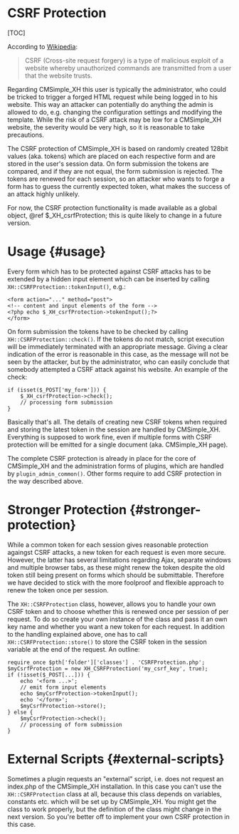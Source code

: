 CSRF Protection
===============

[TOC]

According to [Wikipedia](http://en.wikipedia.org/wiki/Cross-site_request_forgery):
> CSRF (Cross-site request forgery) is a type of malicious exploit
> of a website whereby unauthorized commands are transmitted from a user
> that the website trusts.

Regarding CMSimple_XH this user is typically the administrator, who
could be tricked to trigger a forged HTML request while being logged in
to his website. This way an attacker can potentially do anything the
admin is allowed to do, e.g. changing the configuration settings and
modifying the template. While the risk of a CSRF attack may be low for a
CMSimple_XH website, the severity would be very high, so it is
reasonable to take precautions.

The CSRF protection of CMSimple_XH is based on randomly created
128bit values (aka. tokens) which are placed on each respective form and
are stored in the user's session data. On form submission the tokens are
compared, and if they are not equal, the form submission is rejected.
The tokens are renewed for each session, so an attacker who wants to
forge a form has to <emphasis>guess</emphasis> the currently expected
token, what makes the success of an attack highly unlikely.

For now, the CSRF protection functionality is made available as a
global object, @ref $_XH_csrfProtection; this is
quite likely to change in a future version.

Usage {#usage}
=====

Every form which has to be protected against CSRF attacks has to
be extended by a hidden input element which can be inserted by calling
`XH::CSRFProtection::tokenInput()`, e.g.:

````
<form action="..." method="post">
<!-- content and input elements of the form -->
<?php echo $_XH_csrfProtection->tokenInput();?>
</form>
````

On form submission the tokens have to be checked by calling
`XH::CSRFProtection::check()`. If the
tokens do not match, script execution will be immediately terminated
with an appropriate message. Giving a clear indication of the error is
reasonable in this case, as the message will not be seen by the
attacker, but by the administrator, who can easily conclude that
somebody attempted a CSRF attack against his website. An example of the
check:

````
if (isset($_POST['my_form'])) {
    $_XH_csrfProtection->check();
    // processing form submission
}
````

Basically that's all. The details of creating new CSRF tokens when
required and storing the latest token in the session are handled by
CMSimple_XH. Everything is supposed to work fine, even if multiple forms
with CSRF protection will be emitted for a single document (aka.
CMSimple_XH page).

The complete CSRF protection is already in place for the core of
CMSimple_XH and the administration forms of plugins, which are handled
by `plugin_admin_common()`. Other forms
require to add CSRF protection in the way described above.

Stronger Protection {#stronger-protection}
===================

While a common token for each session gives reasonable protection
againgst CSRF attacks, a new token for each request is even more secure.
However, the latter has several limitations regarding Ajax, separate
windows and multiple browser tabs, as these might renew the token despite
the old token still being present on forms which should be submittable.
Therefore we have decided to stick with the more foolproof and flexible
approach to renew the token once per session.

The `XH::CSRFProtection` class, however,
allows you to handle your own CSRF token and to choose whether this is
renewed once per session of per request. To do so create your own
instance of the class and pass it an own key name and whether you want a
new token for each request. In addition to the handling explained above,
one has to call `XH::CSRFProtection::store()`
to store the CSRF token in the session variable at the end of the
request. An outline:

````
require_once $pth['folder']['classes'] . 'CSRFProtection.php';
$myCsrfProtection = new XH_CSRFProtection('my_csrf_key', true);
if (!isset($_POST[...])) {
    echo '<form ...>';
    // emit form input elements
    echo $myCsrfProtection->tokenInput();
    echo '</form>';
    $myCsrfProtection->store();
} else {
    $myCsrfProtection->check();
    // processing of form submission
}
````

External Scripts {#external-scripts}
================

Sometimes a plugin requests an "external" script, i.e. does
not request an index.php of the CMSimple_XH installation. In this
case you can't use the `XH::CSRFProtection`
class at all, because this class depends on variables, constants
etc. which will be set up by CMSimple_XH. You might get the class to
work properly, but the definition of the class might change in the
next version. So you're better off to implement your own CSRF
protection in this case.

